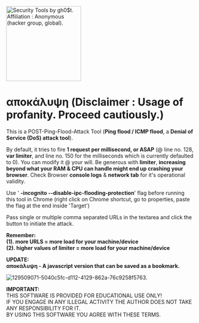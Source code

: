 <img src="https://i.pinimg.com/originals/23/a1/1f/23a11f14ab93d3ed4541960141e380ad.gif" width="200" alt="Security Tools by gh0$t. Affiliation : Anonymous (hacker group, global)." title="Security Tools by gh0$t. Affiliation : Anonymous (hacker group, global)." />  

# αποκάλυψη (Disclaimer : Usage of profanity. Proceed cautiously.)
This is a POST-Ping-Flood-Attack Tool (**Ping flood / ICMP flood**, a **Denial of Service (DoS) attack tool**).  

By default, it tries to fire **1 request per millisecond, or ASAP** (@ line no. 128, **var limiter**, and line no. 150 for the milliseconds which is currently defaulted to 0). You can modify it @ your will. Be generous with **limiter**, **increasing beyond what your RAM & CPU can handle might end up crashing your browser**. Check Browser **console logs** & **network tab** for it's operational validity.  

Use ' **-incognito --disable-ipc-flooding-protection**' flag before running this tool in Chrome (right click on Chrome shortcut, go to properties, paste the flag at the end inside 'Target')  

Pass single or multiple comma separated URLs in the textarea and click the button to initiate the attack.  

**Remember:**  
**(1). more URLS = more load for your machine/device**  
**(2). higher values of limiter = more load for your machine/device**  

**UPDATE:**  
**αποκάλυψη - A javascript version that can be saved as a bookmark.** 

![129509071-5040c5fc-d112-4129-862a-76c9258f5763](https://user-images.githubusercontent.com/6196046/147343549-5d3f2e42-a931-4790-87e1-88f3d90b5c98.png). 

**IMPORTANT:**  
THIS SOFTWARE IS PROVIDED FOR EDUCATIONAL USE ONLY!  
IF YOU ENGAGE IN ANY ILLEGAL ACTIVITY THE AUTHOR DOES NOT TAKE ANY RESPONSIBILITY FOR IT.  
BY USING THIS SOFTWARE YOU AGREE WITH THESE TERMS.
